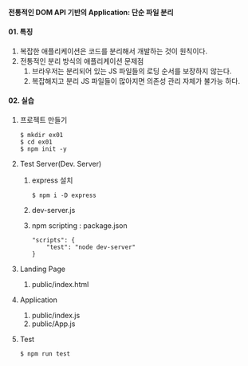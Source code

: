#### 전통적인 DOM API 기반의 Application: 단순 파일 분리

#### 01. 특징
1. 복잡한 애플리케이션은 코드를 분리해서 개발하는 것이 원칙이다.
2. 전통적인 분리 방식의 애플리케이션 문제점
    1) 브라우저는 분리되어 있는 JS 파일들의 로딩 순서를 보장하지 않는다.
    2) 복잡해지고 분리 JS 파일들이 많아지면 의존성 관리 자체가 불가능 하다.

#### 02. 실습
1. 프로젝트 만들기

    ```
    $ mkdir ex01
    $ cd ex01
    $ npm init -y 
    ```

2. Test Server(Dev. Server)

    1) express 설치
        ```
        $ npm i -D express 
        ```

    2) dev-server.js

    3) npm scripting : package.json
        ```
        "scripts": {
            "test": "node dev-server"
        }
        ```

3. Landing Page

    1) public/index.html

4. Application

    1) public/index.js
    2) public/App.js

5. Test

    ```
    $ npm run test
    ```
